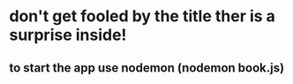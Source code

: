 # don't get fooled by the title ther is a surprise inside!

## to start the app use nodemon (nodemon book.js)
